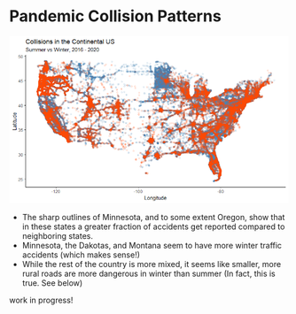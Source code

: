 # Pandemic Collision Patterns
![Summer and Winter Collision Sites](assets/US_collisions_seasonal.png)

 - The sharp outlines of Minnesota, and to some extent Oregon, show that in these states a greater fraction of accidents get reported compared to neighboring states. 
 - Minnesota, the Dakotas, and Montana seem to have more winter traffic accidents (which makes sense!)
 - While the rest of the country is more mixed, it seems like smaller, more rural roads are more dangerous in winter than summer (In fact, this is true. See below)


work in progress!
